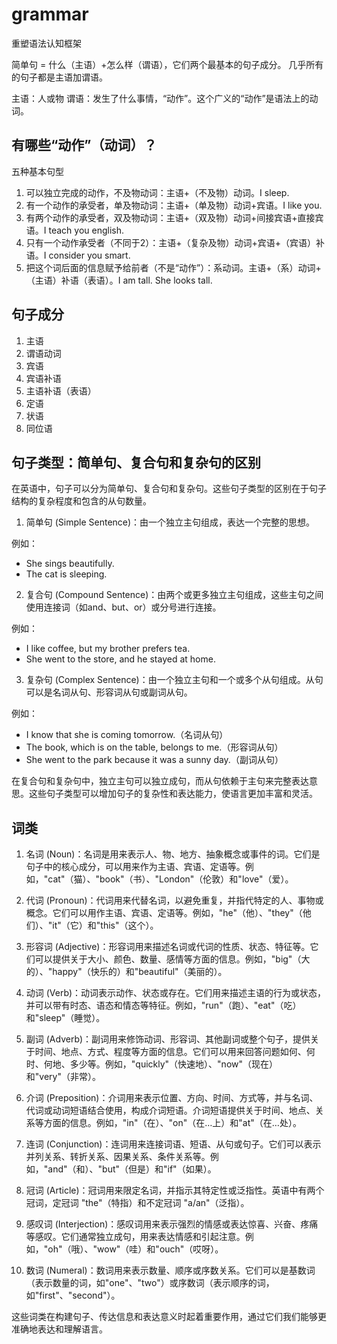 # grammar
重塑语法认知框架

简单句 = 什么（主语）+怎么样（谓语），它们两个最基本的句子成分。
几乎所有的句子都是主语加谓语。

主语：人或物
谓语：发生了什么事情，“动作”。这个广义的“动作”是语法上的动词。

## 有哪些“动作”（动词）？

五种基本句型

1. 可以独立完成的动作，不及物动词：主语+（不及物）动词。I sleep.
2. 有一个动作的承受者，单及物动词：主语+（单及物）动词+宾语。I like you.
3. 有两个动作的承受者，双及物动词：主语+（双及物）动词+间接宾语+直接宾语。I teach you english.
4. 只有一个动作承受者（不同于2）：主语+（复杂及物）动词+宾语+（宾语）补语。I consider you smart.
5. 把这个词后面的信息赋予给前者（不是“动作”）：系动词。主语+（系）动词+（主语）补语（表语）。I am tall. She looks tall.

## 句子成分

1. 主语
2. 谓语动词
3. 宾语
4. 宾语补语
5. 主语补语（表语）
6. 定语
7. 状语
8. 同位语

## 句子类型：简单句、复合句和复杂句的区别

在英语中，句子可以分为简单句、复合句和复杂句。这些句子类型的区别在于句子结构的复杂程度和包含的从句数量。

1. 简单句 (Simple Sentence)：由一个独立主句组成，表达一个完整的思想。

例如：
- She sings beautifully.
- The cat is sleeping.

2. 复合句 (Compound Sentence)：由两个或更多独立主句组成，这些主句之间使用连接词（如and、but、or）或分号进行连接。

例如：
- I like coffee, but my brother prefers tea.
- She went to the store, and he stayed at home.

3. 复杂句 (Complex Sentence)：由一个独立主句和一个或多个从句组成。从句可以是名词从句、形容词从句或副词从句。

例如：
- I know that she is coming tomorrow.（名词从句）
- The book, which is on the table, belongs to me.（形容词从句）
- She went to the park because it was a sunny day.（副词从句）

在复合句和复杂句中，独立主句可以独立成句，而从句依赖于主句来完整表达意思。这些句子类型可以增加句子的复杂性和表达能力，使语言更加丰富和灵活。

## 词类

1. 名词 (Noun)：名词是用来表示人、物、地方、抽象概念或事件的词。它们是句子中的核心成分，可以用来作为主语、宾语、定语等。例如，"cat"（猫）、"book"（书）、"London"（伦敦）和"love"（爱）。

2. 代词 (Pronoun)：代词用来代替名词，以避免重复，并指代特定的人、事物或概念。它们可以用作主语、宾语、定语等。例如，"he"（他）、"they"（他们）、"it"（它）和"this"（这个）。

3. 形容词 (Adjective)：形容词用来描述名词或代词的性质、状态、特征等。它们可以提供关于大小、颜色、数量、感情等方面的信息。例如，"big"（大的）、"happy"（快乐的）和"beautiful"（美丽的）。

4. 动词 (Verb)：动词表示动作、状态或存在。它们用来描述主语的行为或状态，并可以带有时态、语态和情态等特征。例如，"run"（跑）、"eat"（吃）和"sleep"（睡觉）。

5. 副词 (Adverb)：副词用来修饰动词、形容词、其他副词或整个句子，提供关于时间、地点、方式、程度等方面的信息。它们可以用来回答问题如何、何时、何地、多少等。例如，"quickly"（快速地）、"now"（现在）和"very"（非常）。

6. 介词 (Preposition)：介词用来表示位置、方向、时间、方式等，并与名词、代词或动词短语结合使用，构成介词短语。介词短语提供关于时间、地点、关系等方面的信息。例如，"in"（在）、"on"（在…上）和"at"（在…处）。

7. 连词 (Conjunction)：连词用来连接词语、短语、从句或句子。它们可以表示并列关系、转折关系、因果关系、条件关系等。例如，"and"（和）、"but"（但是）和"if"（如果）。

8. 冠词 (Article)：冠词用来限定名词，并指示其特定性或泛指性。英语中有两个冠词，定冠词 "the"（特指）和不定冠词 "a/an"（泛指）。

9. 感叹词 (Interjection)：感叹词用来表示强烈的情感或表达惊喜、兴奋、疼痛等感叹。它们通常独立成句，用来表达情感和引起注意。例如，"oh"（哦）、"wow"（哇）和"ouch"（哎呀）。

10. 数词 (Numeral)：数词用来表示数量、顺序或序数关系。它们可以是基数词（表示数量的词，如"one"、"two"）或序数词（表示顺序的词，如"first"、"second"）。

这些词类在构建句子、传达信息和表达意义时起着重要作用，通过它们我们能够更准确地表达和理解语言。
